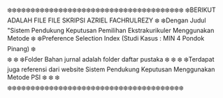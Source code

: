 ❄️❄️❄️❄️❄️❄️❄️❄️❄️❄️❄️❄️❄️❄️❄️❄️❄️❄️❄️❄️❄️❄️❄️❄️❄️❄️❄️❄️❄️❄️❄️❄️❄️❄️❄️❄️❄️❄️
❄️BERIKUT ADALAH FILE FILE SKRIPSI AZRIEL FACHRULREZY                                       ❄️
❄️Dengan Judul "Sistem Pendukung Keputusan Pemilihan Ekstrakurikuler Menggunakan Metode     ❄️
❄️Preference Selection Index (Studi Kasus : MIN 4 Pondok Pinang)                            ❄️      
❄️                                                                                          ❄️
❄️Folder Bahan jurnal adalah folder daftar pustaka                                          ❄️
❄️                                                                                          ❄️
❄️Terdapat juga referensi dari website Sistem Pendukung Keputusan Menggunakan Metode PSI    ❄️
❄️                                                                                          ❄️
❄️❄️❄️❄️❄️❄️❄️❄️❄️❄️❄️❄️❄️❄️❄️❄️❄️❄️❄️❄️❄️❄️❄️❄️❄️❄️❄️❄️❄️❄️❄️❄️❄️❄️❄️❄️❄️❄️
